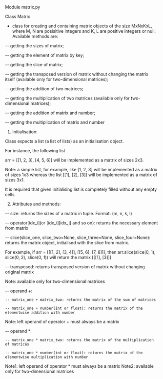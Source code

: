 Module matrix.py

Class Matrix

- class for creating and containing matrix objects of the size MxNxKxL, where M, N are posisitive integers and K, L are positive integers or null. Available methods are:

-- getting the sizes of matrix;

-- getting the element of matrix by key;

-- getting the slice of matrix;

-- getting the transposed version of matrix without changing the matrix itself (available only for two-dimensional matrices); 

-- getting the addition of two matrices;

-- getting the multiplication of two matrices (available only for two-dimensional matrices);

-- getting the addition of matrix and number;

-- getting the multiplication of matrix and number

1) Initialisation: 

Class expects a list (a list of lists) as an initialisation object.

For instance, the following list

arr = [[1, 2, 3], [4, 5, 6]] will be implemented as a matrix of sizes 2x3.

Note: a simple list, for example, like [1, 2, 3] will be implemented as a matrix of sizes 1x3 whereas the list [[1], [2], [3]] will be implemented as a matrix of sizes 3x1.

It is required that given initialising list is completely filled without any empty cells.

2) Attributes and methods: 

-- size: returns the sizes of a matrix in tuple. Format: (m, n, k, l)

-- operator[idx_i](or [idx_i][idx_j] and so on): returns the necessary element from matrix

-- slice(slice_one, slice_two=None, slice_three=None, slice_four=None): returns the matrix object, initialised with the slice from matrix. 

For example, if arr = [[[1, 2], [3, 4]], [[5, 6], [7, 8]]], then arr.slice(slice(0, 1), slice(0, 2), slice(0, 1)) will return the matrix [[[1], [3]]]

-- transposed: returns transposed version of matrix without changing original matrix

Note: available only for two-dimensional matrices

-- operand +:

    -- matrix_one + matrix_two: returns the matrix of the sum of matrices

    -- matrix_one + number(int or float): returns the matrix of the elementwise addition with number

Note: left operand of operator + must always be a matrix

-- operand *:

    -- matrix_one * matrix_two: returns the matrix of the multiplication of matrices

    -- matrix_one * number(int or float): returns the matrix of the elementwise multiplication with number

Note1: left operand of operator * must always be a matrix
Note2: available only for two-dimensional matrices

